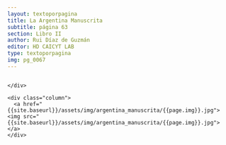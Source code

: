 ```yaml
---
layout: textoporpagina
title: La Argentina Manuscrita
subtitle: página 63
section: Libro II
author: Rui Díaz de Guzmán
editor: HD CAICYT LAB
type: textoporpagina
img: pg_0067
---
```


<div class="row">
    <div class="column">


    </div>

    <div class="column">
      <a href="{{site.baseurl}}/assets/img/argentina_manuscrita/{{page.img}}.jpg"><img src="{{site.baseurl}}/assets/img/argentina_manuscrita/{{page.img}}.jpg"></a>
    </div>
</div>